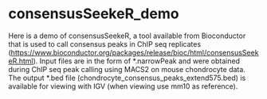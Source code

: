 # consensusSeekeR_demo
Here is a demo of consensusSeekeR, a tool available from Bioconductor that is used to call consensus peaks in ChIP seq replicates
(https://www.bioconductor.org/packages/release/bioc/html/consensusSeekeR.html).
Input files are in the form of *.narrowPeak and were obtained during ChIP seq peak calling using MACS2 on mouse chondrocyte data.
The output *.bed file (chondrocyte_consensus_peaks_extend575.bed) is available for viewing with IGV (when viewing use mm10 as reference).
